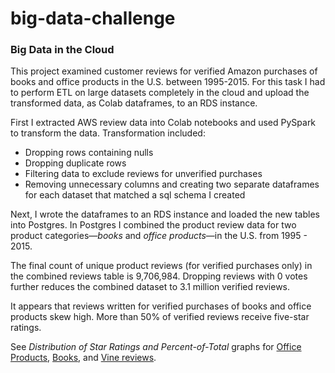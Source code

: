 # big-data-challenge
<h3>Big Data in the Cloud</h3>
<p>
  This project examined customer reviews for verified Amazon purchases of books and office products in the U.S. between 1995-2015. For this task I had to perform ETL on large datasets completely in the cloud and upload the transformed data, as Colab dataframes, to an RDS instance.</p>  
<p>First I extracted AWS review data into Colab notebooks and used PySpark to transform the data. Transformation included: 
<ul>
  <li>Dropping rows containing nulls</li>
  <li>Dropping duplicate rows</li>
  <li>Filtering data to exclude reviews for unverified purchases</li>
  <li>Removing unnecessary columns and creating two separate dataframes for each dataset that matched a sql schema I created</li>
</ul>
</p>
<p>Next, I wrote the dataframes to an RDS instance and loaded the new tables into Postgres.  In Postgres I combined the product review data for two product categories—<i>books</i> and <i>office products</i>—in the U.S. from 1995 - 2015.</p>
<p>The final count of unique product reviews (for verified purchases only) in the combined reviews table is 9,706,984. Dropping reviews with 0 votes further reduces the combined dataset to 3.1 million verified reviews.</p>
<p>It appears that reviews written for verified purchases of books and office products skew high.  More than 50% of verified reviews receive five-star ratings.</p>
<p>See <i>Distribution of Star Ratings and Percent-of-Total</i> graphs for <a href="https://github.com/boar1ang/big-data-challenge/blob/master/level-2/OfficeProdRatings.png" target="_blank">Office Products</a>, <a href="https://github.com/boar1ang/big-data-challenge/blob/master/level-2/BookRatings.png" target="_blank">Books</a>, and <a href="https://github.com/boar1ang/big-data-challenge/blob/master/level-2/VineRatings.png" target="_blank">Vine reviews</a>.
 

